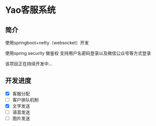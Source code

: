 # Yao客服系统

## 简介
使用springboot+netty（websocket）开发 

使用spring security 做鉴权 支持用户名密码登录以及微信公众号等方式登录

该项目正在持续开发中...

## 开发进度
- [x] 客服分配
- [ ] 客户排队机制
- [x] 文字发送
- [ ] 语音发送
- [ ] 图片发送
